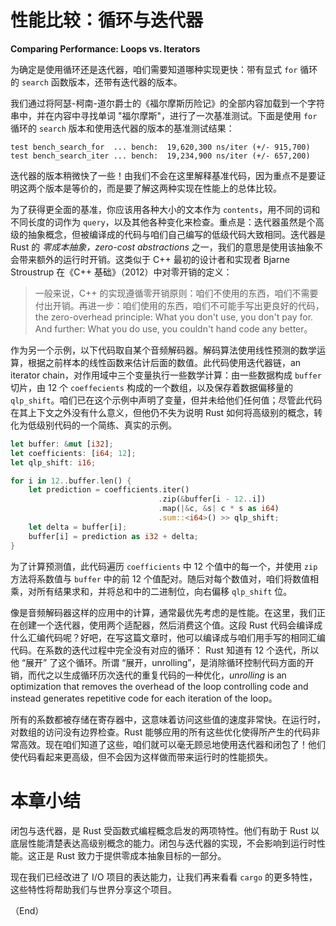 # 性能比较：循环与迭代器

**Comparing Performance: Loops vs. Iterators**


为确定是使用循环还是迭代器，咱们需要知道哪种实现更快：带有显式 `for` 循环的 `search` 函数版本，还带有迭代器的版本。

我们通过将阿瑟-柯南-道尔爵士的《福尔摩斯历险记》的全部内容加载到一个字符串中，并在内容中寻找单词 "福尔摩斯"，进行了一次基准测试。下面是使用 `for` 循环的 `search` 版本和使用迭代器的版本的基准测试结果：

```console
test bench_search_for  ... bench:  19,620,300 ns/iter (+/- 915,700)
test bench_search_iter ... bench:  19,234,900 ns/iter (+/- 657,200)
```

迭代器的版本稍微快了一些！由我们不会在这里解释基准代码，因为重点不是要证明这两个版本是等价的，而是要了解这两种实现在性能上的总体比较。

为了获得更全面的基准，你应该用各种大小的文本作为 `contents`，用不同的词和不同长度的词作为 `query`，以及其他各种变化来检查。重点是：迭代器虽然是个高级的抽象概念，但被编译成的代码与咱们自己编写的低级代码大致相同。迭代器是 Rust 的 *零成本抽象，zero-cost abstractions* 之一，我们的意思是使用该抽象不会带来额外的运行时开销。这类似于 C++ 最初的设计者和实现者 Bjarne Stroustrup 在《C++ 基础》（2012）中对零开销的定义：

> 一般来说，C++ 的实现遵循零开销原则：咱们不使用的东西，咱们不需要付出开销。再进一步：咱们使用的东西，咱们不可能手写出更良好的代码，the zero-overhead principle: What you don't use, you don't pay for. And further: What you do use, you couldn't hand code any better。

作为另一个示例，以下代码取自某个音频解码器。解码算法使用线性预测的数学运算，根据之前样本的线性函数来估计后面的数值。此代码使用迭代器链，an iterator chain，对作用域中三个变量执行一些数学计算：由一些数据构成 `buffer` 切片，由 12 个 `coeffecients` 构成的一个数组，以及保存着数据偏移量的 `qlp_shift`。咱们已在这个示例中声明了变量，但并未给他们任何值；尽管此代码在其上下文之外没有什么意义，但他仍不失为说明 Rust 如何将高级别的概念，转化为低级别代码的一个简练、真实的示例。

```rust
let buffer: &mut [i32];
let coefficients: [i64; 12];
let qlp_shift: i16;

for i in 12..buffer.len() {
    let prediction = coefficients.iter()
                                 .zip(&buffer[i - 12..i])
                                 .map(|&c, &s| c * s as i64)
                                 .sum::<i64>() >> qlp_shift;
    let delta = buffer[i];
    buffer[i] = prediction as i32 + delta;
}
```

为了计算预测值，此代码遍历 `coefficients` 中 12 个值中的每一个，并使用 `zip` 方法将系数值与 `buffer` 中的前 12 个值配对。随后对每个数值对，咱们将数值相乘，对所有结果求和，并将总和中的二进制位，向右偏移 `qlp_shift` 位。

像是音频解码器这样的应用中的计算，通常最优先考虑的是性能。在这里，我们正在创建一个迭代器，使用两个适配器，然后消费这个值。这段 Rust 代码会编译成什么汇编代码呢？好吧，在写这篇文章时，他可以编译成与咱们用手写的相同汇编代码。在系数的迭代过程中完全没有对应的循环： Rust 知道有 12 个迭代，所以他 “展开” 了这个循环。所谓 “展开，unrolling”，是消除循环控制代码方面的开销，而代之以生成循环历次迭代的重复代码的一种优化，*unrolling* is an optimization that removes the overhead of the loop controlling code and instead generates repetitive code for each iteration of the loop。

所有的系数都被存储在寄存器中，这意味着访问这些值的速度非常快。在运行时，对数组的访问没有边界检查。Rust 能够应用的所有这些优化使得所产生的代码非常高效。现在咱们知道了这些，咱们就可以毫无顾忌地使用迭代器和闭包了！他们使代码看起来更高级，但不会因为这样做而带来运行时的性能损失。



# 本章小结

闭包与迭代器，是 Rust 受函数式编程概念启发的两项特性。他们有助于 Rust 以底层性能清楚表达高级别概念的能力。闭包与迭代器的实现，不会影响到运行时性能。这正是 Rust 致力于提供零成本抽象目标的一部分。

现在我们已经改进了 I/O 项目的表达能力，让我们再来看看 `cargo` 的更多特性，这些特性将帮助我们与世界分享这个项目。


（End）


